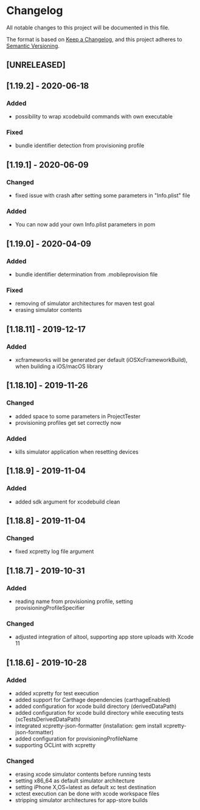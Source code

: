 # Changelog
All notable changes to this project will be documented in this file.

The format is based on [Keep a Changelog](https://keepachangelog.com/en/1.0.0/),
and this project adheres to [Semantic Versioning](https://semver.org/spec/v2.0.0.html).

## [UNRELEASED]

## [1.19.2] - 2020-06-18
### Added
- possibility to wrap xcodebuild commands with own executable

### Fixed
- bundle identifier detection from provisioning profile

## [1.19.1] - 2020-06-09
### Changed
- fixed issue with crash after setting some parameters in "Info.plist" file

### Added
- You can now add your own Info.plist parameters in pom

## [1.19.0] - 2020-04-09
### Added
- bundle identifier determination from .mobileprovision file

### Fixed
- removing of simulator architectures for maven test goal
- erasing simulator contents

## [1.18.11] - 2019-12-17
### Added
- xcframeworks will be generated per default (iOSXcFrameworkBuild), when building a iOS/macOS library

## [1.18.10] - 2019-11-26
### Changed
- added space to some parameters in ProjectTester
- provisioning profiles get set correctly now

### Added
- kills simulator application when resetting devices

## [1.18.9] - 2019-11-04
### Added
- added sdk argument for xcodebuild clean

## [1.18.8] - 2019-11-04
### Changed
- fixed xcpretty log file argument 

## [1.18.7] - 2019-10-31
### Added
- reading name from provisioning profile, setting provisioningProfileSpecifier 

### Changed
- adjusted integration of altool, supporting app store uploads with Xcode 11 

## [1.18.6] - 2019-10-28
### Added
- added xcpretty for test execution
- added support for Carthage dependencies (carthageEnabled)
- added configuration for xcode build directory (derivedDataPath)
- added configuration for xcode build directory while executing tests (xcTestsDerivedDataPath)
- integrated xcpretty-json-formatter (installation: gem install xcpretty-json-formatter)
- added configuration for provisioningProfileName
- supporting OCLint with xcpretty

### Changed
- erasing xcode simulator contents before running tests
- setting x86_64 as default simulator architecture
- setting iPhone X,OS=latest as default xc test destination
- xctest execution can be done with xcode workspace files
- stripping simulator architectures for app-store builds
